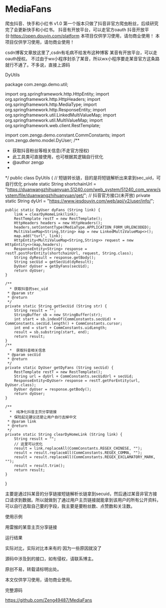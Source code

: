 # MediaFans
爬虫抖音、快手和小红书
v1.0 
第一个版本只做了抖音非官方爬虫粉丝，后续研究完了会更新快手和小红书。
抖音有开放平台，可以走官方oauth
抖音开放平台:https://open.douyin.com/platform
本项目仅供学习使用，请勿商业使用！
本项目仅供学习使用，请勿商业使用！

csdn博客文章放这里了,csdn有毛病不给发布这种博客 
某音有开放平台，可以走oauth授权。
不过由于wx小程序封杀了某音，所以wx小程序要走某音官方这条路就行不通了。不多说，直接上源码

DyUtils

package com.zengp.demo.util;

import org.springframework.http.HttpEntity;
import org.springframework.http.HttpHeaders;
import org.springframework.http.MediaType;
import org.springframework.http.ResponseEntity;
import org.springframework.util.LinkedMultiValueMap;
import org.springframework.util.MultiValueMap;
import org.springframework.web.client.RestTemplate;

import com.zengp.demo.constant.CommConstants;
import com.zengp.demo.model.DyUser;
/**
  * 获取抖音粉丝等相关信息(不走官方授权)
  * 此工具类可直接使用，也可根据其逻辑自行优化
 * @author zengp
 * 
 */
public class DyUtils {
	// 短链转长链，目的是将短链解析出来拿到sec_uid，可自行优化
	private static String shortchainUrl = "https://duanwangzhihuanyuan.51240.com/web_system/51240_com_www/system/file/duanwangzhihuanyuan/get/";
	// 抖音官方接口(未开放)
	private static String dyUrl = "https://www.iesdouyin.com/web/api/v2/user/info/";
	
	public static DyUser dyFans (String link) {
		link = clearDyHomeLink(link);
		RestTemplate restT = new RestTemplate();
		HttpHeaders headers = new HttpHeaders();
		headers.setContentType(MediaType.APPLICATION_FORM_URLENCODED);
		MultiValueMap<String,String> map = new LinkedMultiValueMap<>();
		map.add("turl", link);
		HttpEntity<MultiValueMap<String,String>> request = new HttpEntity<>(map,headers);
		ResponseEntity<String> response = restT.postForEntity(shortchainUrl, request, String.class);
		String dyResult = response.getBody();
		String secUid = getSecUid(dyResult);
		DyUser dyUser = getDyFans(secUid);
		return dyUser;
	}
	
	/**
	  * 获取抖音的sec_uid
	 * @param str
	 * @return
	 */
	private static String getSecUid (String str) {
		String result = "";
		StringBuffer sb = new StringBuffer(str);
		int start = sb.indexOf(CommConstants.secUid) + CommConstants.secUid.length() + CommConstants.cursor;
		int end = start + CommConstants.uidLength;
		result = sb.substring(start, end);
		return result;
	}
	/**
	  *  获取抖音相关信息
	 * @param secUid
	 * @return
	 */
	private static DyUser getDyFans (String secUid) {
		RestTemplate restT = new RestTemplate();
		String url = dyUrl + CommConstants.secUidUrl + secUid;
		ResponseEntity<DyUser> response = restT.getForEntity(url, DyUser.class);
		DyUser dyUser = response.getBody();
		return dyUser;
	}
	
	/**
	  *  纯净化抖音主页分享链接
	  * 保险起见建议还是让用户自行去掉中文
	 * @param link
	 * @return
	 */
	private static String clearDyHomeLink (String link) {
		String result = "";
		// 这里可以优化
		result = link.replaceAll(CommConstants.REGEX_CHINESE, "");
		result = result.replaceAll(CommConstants.REGEX_COMMA, "");
		result = result.replaceAll(CommConstants.REGEX_EXCLAMATORY_MARK, "");
		result = result.trim();
		return result;
	}
}

主要是通过抖某音的分享链接短链解析长链拿到secuid，然后通过某音非官方接口请求到数据。所以就做到了通过用户主页链接就能拿到该用户的所有公开资料，可以自行选取自己要的字段，我主要是要粉丝数、点赞数和关注数。

使用示例

用雷猴的某音主页分享链接



运行结果



实际对比，实际对比本来有的 因为一些原因就没了

源码中涉及到的接口，如有侵权，请联系博主。

原创不易，转载请标明出处。

本文仅供学习使用，请勿商业使用。

完整源码

https://github.com/Zeng49487/MediaFans
